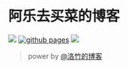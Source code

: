 # 阿乐去买菜的博客

<!--test-->

[![](https://img.shields.io/website-up-down-green-red/https/youngjuing.js.org.svg)](https://kinfuy.js.org)
[![github pages](https://github.com/kinfuy/kinfuy.github.io/actions/workflows/gh-pages.yml/badge.svg)](https://github.com/kinfuy/kinfuy.github.io/actions/workflows/gh-pages.yml)
[![](https://img.shields.io/badge/Made%20with-Markdown-1f425f.svg)](https://guides.github.com/features/mastering-markdown/)



> power by [@洛竹的博客](https://youngjuning.js.org/)
